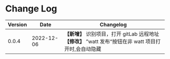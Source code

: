 # Change Log

| Version | Date       | Changelog                                                                                                     |
| ------- | ---------- | ------------------------------------------------------------------------------------------------------------- |
| 0.0.4   | 2022-12-06 | **【新增】** 识别项目，打开 gitLab 远程地址 <br/> **【修改】** ”watt 发布“按钮在非 watt 项目打开时,会自动隐藏 |
